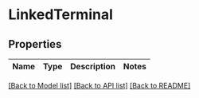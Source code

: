 # LinkedTerminal

## Properties

| Name | Type | Description | Notes |
| ---- | ---- | ----------- | ----- |

[[Back to Model list]](/docs/api/README.md#documentation-for-models) [[Back to API list]](/docs/api/README.md#documentation-for-api-endpoints) [[Back to README]](/README.md)
